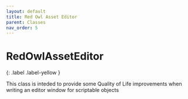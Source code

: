 ```yaml
---
layout: default
title: Red Owl Asset Editor
parent: Classes
nav_order: 5
---
```


# RedOwlAssetEditor
{: .label .label-yellow  }

This class is inteded to provide some Quality of Life improvements when writing an editor window for scriptable objects